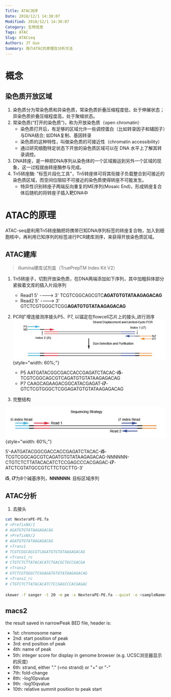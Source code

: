 ```yaml
---
Title: ATAC测序
Date: 2018/12/1 14:30:07
Modified: 2018/12/1 14:30:07
Category: 生物信息
Tags: ATAC
Slug: ATACseq
Authors: JT Guo
Summary: 简介ATAC的原理及分析方法
---
```

# 概念

## 染色质开放区域

1. 染色质分为常染色质和异染色质，常染色质折叠压缩程度低，处于伸展状态；异染色质折叠压缩程度高，处于聚缩状态。
2. 常染色质(“打开的染色质”)，称为开放染色质（open chromatin）
    + 染色质打开后，有足够的区域允许一些调控蛋白（比如转录因子和辅因子）与DNA结合; 如DNA复制、基因转录
    + 染色质的这种特性，叫做染色质的可接近性（chromatin accessibility）
    + 通过研究细胞特定状态下开放的染色质区域可以在 DNA 水平上了解其转录调控。
3. DNA转座，是一种把DNA序列从染色体的一个区域搬运到另外一个区域的现象，这一过程就由转座酶参与完成。
4. Tn5转座酶: "标签片段化工具"，Tn5转座体可将其衔接子负载整合到可接近的染色质区域，而空间位阻较不可接近的染色质使得转座不可能发生。
    + 特异性识别转座子两端反向重复的ME序列(Mosaic End)，形成转座复合体后随机的将转座子插入靶DNA中

# ATAC的原理

ATAC-seq是利用Tn5转座酶把将携带已知DNA序列标签的转座复合物，加入到细胞核中，再利用已知序列的标签进行PCR建库测序，来获得开放染色质区域。

## ATAC建库

> illumina建库试剂盒（TruePrepTM Index Kit V2）

1. Tn5转座子，切割开放染色质，在DNA两端添加如下序列，其中加粗斜体部分紧挨着文库的插入片段序列
    + Read1 5' ----> 3'
        TCGTCGGCAGCGTC**AGATGTGTATAAGAGACAG**
    + Read2 5' ----> 3'
        GTCTCGTGGGCTCGG**AGATGTGTATAAGAGACAG**

2. PCR扩增连接测序接头P5、P7, 以锚定在flowcell芯片上的接头,进行测序
    ![atac](/images/atac1.png){style="width: 60%;"}
    + P5
        AATGATACGGCGACCACCGAGATCTACAC-**i5**-TCGTCGGCAGCGTCAGATGTGTATAAGAGACAG
    + P7
        CAAGCAGAAGACGGCATACGAGAT-**i7**-GTCTCGTGGGCTCGGAGATGTGTATAAGAGACAG

3. 完整结构

![atac2](/images/atac2.png){style="width: 60%;"}

5’-AATGATACGGCGACCACCGAGATCTACAC-**i5**-TCGTCGGCAGCGTCAGATGTGTATAAGAGACAG-NNNNNN-CTGTCTCTTATACACATCTCCGAGCCCACGAGAC-**i7**-ATCTCGTATGCCGTCTTCTGCTTG-3’

**i5**, **i7**为8个碱基序列，**NNNNNN**: 目标区域序列

## ATAC分析

1. 去接头

```sh
cat NexteraPE-PE.fa
# >PrefixNX/1
# AGATGTGTATAAGAGACAG
# >PrefixNX/2
# AGATGTGTATAAGAGACAG
# >Trans1
# TCGTCGGCAGCGTCAGATGTGTATAAGAGACAG
# >Trans1_rc
# CTGTCTCTTATACACATCTGACGCTGCCGACGA
# >Trans2
# GTCTCGTGGGCTCGGAGATGTGTATAAGAGACAG
# >Trans2_rc
# CTGTCTCTTATACACATCTCCGAGCCCACGAGAC

skewer -f sanger -t 20 -m pe -x NexteraPE-PE.fa --quiet -o <sampleName> <R1.fastq.gz> <R2.fastq.gz>
```

## macs2

the result saved in narrowPeak BED file, header is:

+ 1st: chromosome name
+ 2nd: start position of peak
+ 3rd: end position of peak
+ 4th: name of peak
+ 5th: integer score for display in genome browser (e.g. UCSC浏览器显示的灰度)
+ 6th: strand, either "." (=no strand) or "+" or "-"
+ 7th: fold-change
+ 8th: -log10pvalue
+ 9th: -log10qvalue
+ 10th: relative summit position to peak start
